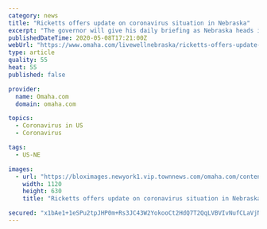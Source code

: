 ```yaml
---
category: news
title: "Ricketts offers update on coronavirus situation in Nebraska"
excerpt: "The governor will give his daily briefing as Nebraska heads into the first weekend when in-person religious services can resume."
publishedDateTime: 2020-05-08T17:21:00Z
webUrl: "https://www.omaha.com/livewellnebraska/ricketts-offers-update-on-coronavirus-situation-in-nebraska/article_52023a79-6eb4-5f59-9bb8-1079993d54b1.html"
type: article
quality: 55
heat: 55
published: false

provider:
  name: Omaha.com
  domain: omaha.com

topics:
  - Coronavirus in US
  - Coronavirus

tags:
  - US-NE

images:
  - url: "https://bloximages.newyork1.vip.townnews.com/omaha.com/content/tncms/assets/v3/editorial/5/20/52023a79-6eb4-5f59-9bb8-1079993d54b1/5eb5956a5da68.preview.jpg?crop=1763%2C992%2C0%2C91&resize=1120%2C630&order=crop%2Cresize"
    width: 1120
    height: 630
    title: "Ricketts offers update on coronavirus situation in Nebraska"

secured: "x1bAe1+1eSPu2tpJHP0m+Rs3JC43W2YokooCt2HdQ7T2QqLVBVIvNufCLaVjNL67FiLkGZ9YYb1xDfXsgu9BCXyLLW8WfWXhWClf+KIneEA86Nj84ovP9ANeV15CrBkiDAltYdeIl80u6z5CP+m7uiZZ6b7N+cY1Ow0zgH0AsCQ0DxVaWz+g1qCMd0CXrn7//7GhtTEXyNcYmSpIW2lbPQY++aT+kTrXfXUiFmNkWvO0ozIkfHxOcgcO9ovdVuYkFlCnyXt++Ntwwl10oqETZ63FQvXNwuWgC45/qP7T8uj8QAGjt4yR9vRvK9XS/f6xyvx7SGwKPqTTab5+nc6ZiGs3IYCzUhW2vfJ3EkXJ0J708atE5K+K5f9FljTBrjauWsUoaVQHyoM0cftKgcMR+bfl1Vb2SdIJeAeYJObS/ErrmjVfqXrUB9Zm0G34lFf4/vpKaVGNaxqGO3aY8N2RZrsnghf3UkkqBIplp0LLQ6k=;pEa6h4qqm7tsebS3hjpKEQ=="
---
```


